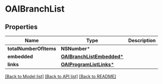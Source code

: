 # OAIBranchList

## Properties
Name | Type | Description | Notes
------------ | ------------- | ------------- | -------------
**totalNumberOfItems** | **NSNumber*** |  | [optional] 
**embedded** | [**OAIBranchListEmbedded***](OAIBranchListEmbedded.md) |  | [optional] 
**links** | [**OAIProgramListLinks***](OAIProgramListLinks.md) |  | [optional] 

[[Back to Model list]](../README.md#documentation-for-models) [[Back to API list]](../README.md#documentation-for-api-endpoints) [[Back to README]](../README.md)


